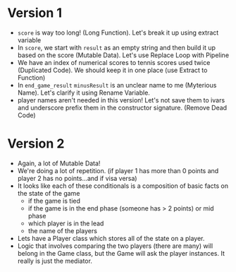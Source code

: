 # Version 1

 - `score` is way too long! (Long Function). Let's break it up using extract variable
 - In `score`, we start with `result` as an empty string and then build it up based on the score (Mutable Data). Let's use Replace Loop with Pipeline
 - We have an index of numerical scores to tennis scores used twice (Duplicated Code). We should keep it in one place (use Extract to Function)
 - In `end_game_result` `minusResult` is an unclear name to me (Myterious Name). Let's clarify it using Rename Variable.
 - player names aren't needed in this version! Let's not save them to ivars and underscore prefix them in the constructor signature. (Remove Dead Code)

# Version 2

 - Again, a lot of Mutable Data!
 - We're doing a lot of repetition. (if player 1 has more than 0 points and player 2 has no points...and if visa versa)
 - It looks like each of these conditionals is a composition of basic facts on the state of the game
    - if the game is tied
    - if the game is in the end phase (someone has > 2 points) or mid phase
    - which player is in the lead
    - the name of the players
 - Lets have a Player class which stores all of the state on a player.
 - Logic that involves comparing the two players (there are many) will belong in the Game class, but the Game will ask the player instances. It really is just the mediator.
